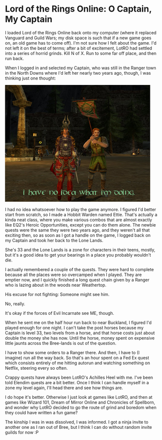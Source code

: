 # Lord of the Rings Online: O Captain, My Captain

I loaded Lord of the Rings Online back onto my computer (where it replaced Vanguard and Guild Wars; my disk space is such that if a new game goes on, an old game has to come off). I'm not sure how I felt about the game. I'd not left it on the best of terms; after a bit of excitement, LotRO had settled into a series of horrid grinds. Kill N of X. Run to some far off place, and then run back.

When I logged in and selected my Captain, who was still in the Ranger town in the North Downs where I'd left her nearly two years ago, though, I was thinking just one thought:

![](../uploads/2009/01/lotroclient-2009-01-11-18-51-28-35.jpg "lotroclient-2009-01-11-18-51-28-35")

I had no idea whatsoever how to play the game anymore. I figured I'd better start from scratch, so I made a Hobbit Warden named Ettie. That's actually a kinda neat class, where you make various combos that are almost exactly like EQ2's Heroic Opportunities, except you can do them alone. The newbie quests were the same they were two years ago, and they weren't all that exciting then, so as soon as I got a handle on the game, I logged back on my Captain and took her back to the Lone Lands.

She's 33 and the Lone Lands is a zone for characters in their teens, mostly, but it's a good idea to get your bearings in a place you probably wouldn't die.

I actually remembered a couple of the quests. They were hard to complete because all the places were so overcamped when I played. They are emptier now, and I quickly finished a long quest chain given by a Ranger who is lazing about in the woods near Weathertop.

His excuse for not fighting: Someone might see him.

No, really. 

It's okay if the forces of Evil Incarnate see ME, though.

When he sent me on the half hour run back to near Buckland, I figured I'd played enough for one night. I can't take the post horses because my Captain is level 33, two levels from a horse, and that horse costs just about double the money she has now. Until the horse, money spent on expensive little jaunts across the Bree-lands is out of the question.

I have to show some orders to a Ranger there. And then, I have to (I imagine) run all the way back. So that's an hour spent on a Fed Ex quest which consists entirely of me hitting autorun and watching something on Netflix, steering every so often.

Crappy quests have always been LotRO's Achilles Heel with me. I've been told Elendim quests are a bit better. Once I think I can handle myself in a zone my level again, I'll head there and see how things are.

I do hope it's better. Otherwise I just look at games like LotRO, and then at games like Wizard 101, Dream of Mirror Online and Chronicles of Spellborn, and wonder why LotRO decided to go the route of grind and boredom when they could have written a fun game?

The kinship I was in was dissolved, I was informed. I got a ninja invite to another one as I ran out of Bree, but I think I can do without random invite guilds for now :P

